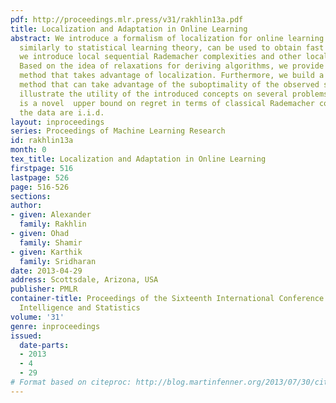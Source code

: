 ```yaml
---
pdf: http://proceedings.mlr.press/v31/rakhlin13a.pdf
title: Localization and Adaptation in Online Learning
abstract: We introduce a formalism of localization for online learning problems, which,
  similarly to statistical learning theory, can be used to obtain fast rates. In particular,
  we introduce local sequential Rademacher complexities and other local measures.
  Based on the idea of relaxations for deriving algorithms, we provide a template
  method that takes advantage of localization. Furthermore, we build a general adaptive
  method that can take advantage of the suboptimality of the observed sequence. We
  illustrate the utility of the introduced concepts on several problems. Among them
  is a novel  upper bound on regret in terms of classical Rademacher complexity when
  the data are i.i.d.
layout: inproceedings
series: Proceedings of Machine Learning Research
id: rakhlin13a
month: 0
tex_title: Localization and Adaptation in Online Learning
firstpage: 516
lastpage: 526
page: 516-526
sections: 
author:
- given: Alexander
  family: Rakhlin
- given: Ohad
  family: Shamir
- given: Karthik
  family: Sridharan
date: 2013-04-29
address: Scottsdale, Arizona, USA
publisher: PMLR
container-title: Proceedings of the Sixteenth International Conference on Artificial
  Intelligence and Statistics
volume: '31'
genre: inproceedings
issued:
  date-parts:
  - 2013
  - 4
  - 29
# Format based on citeproc: http://blog.martinfenner.org/2013/07/30/citeproc-yaml-for-bibliographies/
---
```

